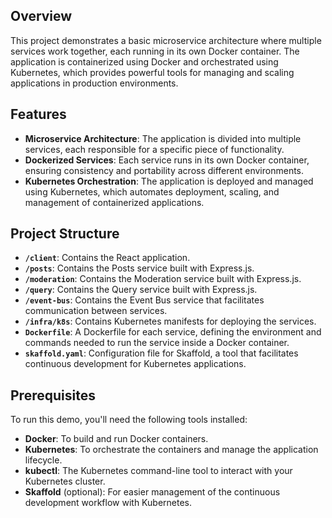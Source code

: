 
## Overview

This project demonstrates a basic microservice architecture where multiple services work together, each running in its own Docker container. The application is containerized using Docker and orchestrated using Kubernetes, which provides powerful tools for managing and scaling applications in production environments.

## Features

- **Microservice Architecture**: The application is divided into multiple services, each responsible for a specific piece of functionality.
- **Dockerized Services**: Each service runs in its own Docker container, ensuring consistency and portability across different environments.
- **Kubernetes Orchestration**: The application is deployed and managed using Kubernetes, which automates deployment, scaling, and management of containerized applications.

## Project Structure

- **`/client`**: Contains the React application.
- **`/posts`**: Contains the Posts service built with Express.js.
- **`/moderation`**: Contains the Moderation service built with Express.js.
- **`/query`**: Contains the Query service built with Express.js.
- **`/event-bus`**: Contains the Event Bus service that facilitates communication between services.
- **`/infra/k8s`**: Contains Kubernetes manifests for deploying the services.
- **`Dockerfile`**: A Dockerfile for each service, defining the environment and commands needed to run the service inside a Docker container.
- **`skaffold.yaml`**: Configuration file for Skaffold, a tool that facilitates continuous development for Kubernetes applications.

## Prerequisites

To run this demo, you'll need the following tools installed:

- **Docker**: To build and run Docker containers.
- **Kubernetes**: To orchestrate the containers and manage the application lifecycle.
- **kubectl**: The Kubernetes command-line tool to interact with your Kubernetes cluster.
- **Skaffold** (optional): For easier management of the continuous development workflow with Kubernetes.
